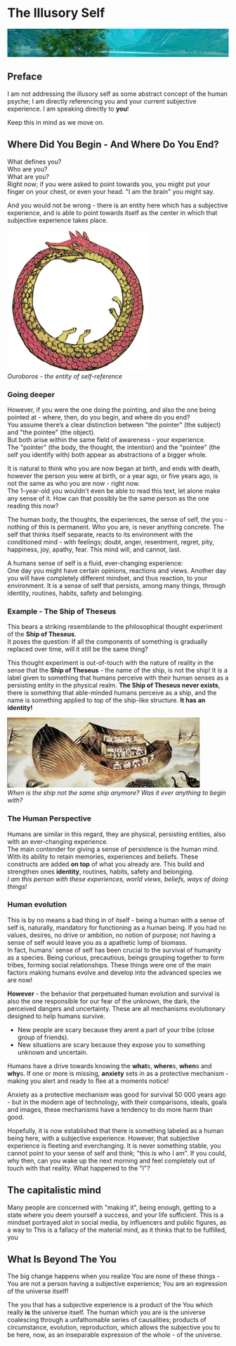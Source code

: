 # The Illusory Self


![](/media/images/illusoryself/hr01.jpg)

## Preface
I am not addressing the illusory self as some abstract concept of the human psyche; I am directly referencing you and your current subjective experience. I am speaking directly to **you**!  

Keep this in mind as we move on.

## Where Did You Begin - And Where Do You End?
What defines you?  
Who are you?  
What are you?  
Right now; if you were asked to point towards you, you might put your finger on your chest, or even your head. "I am the brain" you might say.

And you would not be wrong - there is an entity here which has a subjective experience, and is able to point towards itself as the center in which that subjective experience takes place.

![](/media/images/illusoryself/ouroboros.png)  
_Ouroboros - the entity of self-reference_

### Going deeper
However, if you were the one doing the pointing, and also the one being pointed at - where, then, do you begin, and where do you end?  
You assume there’s a clear distinction between "the pointer" (the subject) and "the pointee" (the object).  
But both arise within the same field of awareness - your experience.  
The "pointer" (the body, the thought, the intention) and the "pointee" (the self you identify with) both appear as abstractions of a bigger whole.

It is natural to think who you are now began at birth, and ends with death, however the person you were at birth, or a year ago, or five years ago, is not the same as who you are now - right now.  
The 1-year-old you wouldn't even be able to read this text, let alone make any sense of it. How can that possibly be the same person as the one reading this now?

The human body, the thoughts, the experiences, the sense of self, the you - nothing of this is permanent. Who you are, is never anything concrete. The self that thinks itself separate, reacts to its environment with the conditioned mind - with feelings; doubt, anger, resentment, regret, pity, happiness, joy, apathy, fear. This mind will, and cannot, last.  

A humans sense of self is a fluid, ever-changing experience:  
One day you might have certain opinions, reactions and views. Another day you will have completely different mindset, and thus reaction, to your environment. It is a sense of self that persists, among many things, through identity, routines, habits, safety and belonging.

### Example - The Ship of Theseus
This bears a striking resemblande to the philosophical thought experiment of the **Ship of Theseus**.  
It poses the question: If all the components of something is gradually replaced over time, will it still be the same thing?  

This thought experiment is out-of-touch with the nature of reality in the sense that the **Ship of Theseus** - the name of the ship, is not the ship! It is a label given to something that humans perceive with their human senses as a persisting entity in the physical realm. **The Ship of Theseus never exists**, there is something that able-minded humans perceive as a ship, and the name is something applied to top of the ship-like structure. **It has an identity!**  

![](/media/images/illusoryself/theseusship.jpg)  
_When is the ship not the same ship anymore? Was it ever anything to begin with?_


### The Human Perspective
Humans are similar in this regard, they are physical, persisting entities, also with an ever-changing experience.  
The main contender for giving a sense of persistence is the human mind. With its ability to retain memories, experiences and beliefs. These constructs are added **on top** of what you already are. This build and strengthen ones **identity**, routines, habits, safety and belonging.  
_I am this person with these experiences, world views, beliefs, ways of doing things!_  

### Human evolution
This is by no means a bad thing in of itself - being a human with a sense of self is, naturally, mandatory for functioning as a human being. If you had no values, desires, no drive or ambition, no notion of purpose; not having a sense of self would leave you as a apathetic lump of biomass.  
In fact, humans' sense of self has been crucial to the survival of humanity as a species. Being curious, precautious, beings grouping together to form tribes, forming social relationships. These things were one of the main factors making humans evolve and develop into the advanced species we are now!

**However** - the behavior that perpetuated human evolution and survival is also the one responsible for our fear of the unknown, the dark, the perceived dangers and uncertainty. These are all mechanisms evolutionary designed to help humans survive.  
* New people are scary because they arent a part of your tribe (close group of friends).  
* New situations are scary because they expose you to something unknown and uncertain.  

Humans have a drive towards knowing the **what**s, **where**s, **when**s and **why**s. If one or more is missing, **anxiety** sets in as a protective mechanism - making you alert and ready to flee at a moments notice!

Anxiety as a protective mechanism was good for survival 50 000 years ago - but in the modern age of technology, with their comparisons, ideals, goals and images, these mechanisms have a tendency to do more harm than good. 

Hopefully, it is now established that there is something labeled as a human being here, with a subjective experience. However, that subjective experience is fleeting and everchanging. It is never something stable, you cannot point to your sense of self and think; "this is who I am". If you could, why then, can you wake up the next morning and feel completely out of touch with that reality. What happened to the "I"?

## The capitalistic mind

Many people are concerned with "making it", being enough, getting to a state where you deem yourself a success, and your life sufficient. This is a mindset portrayed alot in social media, by influencers and public figures, as a way to  This is a fallacy of the material mind, as it thinks that to be fulfilled, you 

## What Is Beyond The You

The big change happens when you realize You are none of these things - You are not a person having a subjective experience; You are an expression of the universe itself!  

The you that has a subjective experience is a product of the You which really **is** the universe itself. The human which you are is the universe coalescing through a unfathomable series of causalities; products of circumstance, evolution, reproduction,  which allows the subjective you to be here, now, as an inseparable expression of the whole - of the universe.